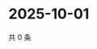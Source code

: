 # 2025-10-01

共 0 条

<!-- BEGIN ZHIHUQUESTIONS -->
<!-- 最后更新时间 Wed Oct 01 2025 03:08:57 GMT+0800 (China Standard Time) -->

<!-- END ZHIHUQUESTIONS -->
